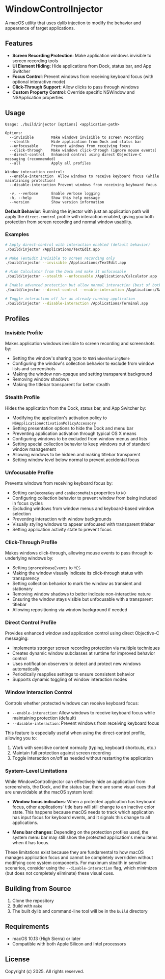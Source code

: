 # WindowControlInjector

A macOS utility that uses dylib injection to modify the behavior and appearance of target applications.

## Features

- **Screen Recording Protection**: Make application windows invisible to screen recording tools
- **UI Element Hiding**: Hide applications from Dock, status bar, and App Switcher
- **Focus Control**: Prevent windows from receiving keyboard focus (with optional interactive mode)
- **Click-Through Support**: Allow clicks to pass through windows
- **Custom Property Control**: Override specific NSWindow and NSApplication properties

## Usage

```
Usage: ./build/injector [options] <application-path>

Options:
  --invisible        Make windows invisible to screen recording
  --stealth          Hide application from Dock and status bar
  --unfocusable      Prevent windows from receiving focus
  --click-through    Make windows click-through (ignore mouse events)
  --direct-control   Enhanced control using direct Objective-C messaging (recommended)
  --all              Apply all profiles

Window interaction control:
  --enable-interaction  Allow windows to receive keyboard focus (while maintaining protection)
  --disable-interaction Prevent windows from receiving keyboard focus

  -v, --verbose      Enable verbose logging
  -h, --help         Show this help message
  --version          Show version information
```

**Default Behavior**: Running the injector with just an application path will apply the `direct-control` profile with interaction enabled, giving you both protection from screen recording and normal window usability.

### Examples

```bash
# Apply direct-control with interaction enabled (default behavior)
./build/injector /Applications/TextEdit.app

# Make TextEdit invisible to screen recording only
./build/injector --invisible /Applications/TextEdit.app

# Hide Calculator from the Dock and make it unfocusable
./build/injector --stealth --unfocusable /Applications/Calculator.app

# Enable advanced protection but allow normal interaction (best of both worlds)
./build/injector --direct-control --enable-interaction /Applications/Safari.app

# Toggle interaction off for an already-running application
./build/injector --disable-interaction /Applications/Terminal.app
```

## Profiles

### Invisible Profile

Makes application windows invisible to screen recording and screenshots by:
- Setting the window's sharing type to `NSWindowSharingNone`
- Configuring the window's collection behavior to exclude from window lists and screenshots
- Making the window non-opaque and setting transparent background
- Removing window shadows
- Making the titlebar transparent for better stealth

### Stealth Profile

Hides the application from the Dock, status bar, and App Switcher by:
- Modifying the application's activation policy to `NSApplicationActivationPolicyAccessory`
- Setting presentation options to hide the Dock and menu bar
- Preventing application activation through typical OS X means
- Configuring windows to be excluded from window menus and lists
- Setting special collection behavior to keep windows out of standard window management
- Allowing windows to be hidden and making titlebar transparent
- Setting window level below normal to prevent accidental focus

### Unfocusable Profile

Prevents windows from receiving keyboard focus by:
- Setting `canBecomeKey` and `canBecomeMain` properties to `NO`
- Configuring collection behavior to prevent window from being included in focus cycles
- Excluding windows from window menus and keyboard-based window selection
- Preventing interaction with window backgrounds
- Visually styling windows to appear unfocused with transparent titlebar
- Setting application activity state to prevent focus

### Click-Through Profile

Makes windows click-through, allowing mouse events to pass through to underlying windows by:
- Setting `ignoresMouseEvents` to `YES`
- Making the window visually indicate its click-through status with transparency
- Setting collection behavior to mark the window as transient and stationary
- Removing window shadows to better indicate non-interactive nature
- Ensuring the window stays visible but unfocusable with a transparent titlebar
- Allowing repositioning via window background if needed

### Direct Control Profile

Provides enhanced window and application control using direct Objective-C messaging:
- Implements stronger screen recording protection via multiple techniques
- Creates dynamic window subclasses at runtime for improved behavior control
- Uses notification observers to detect and protect new windows automatically
- Periodically reapplies settings to ensure consistent behavior
- Supports dynamic toggling of window interaction modes

### Window Interaction Control

Controls whether protected windows can receive keyboard focus:
- `--enable-interaction`: Allow windows to receive keyboard focus while maintaining protection (default)
- `--disable-interaction`: Prevent windows from receiving keyboard focus

This feature is especially useful when using the direct-control profile, allowing you to:
1. Work with sensitive content normally (typing, keyboard shortcuts, etc.)
2. Maintain full protection against screen recording
3. Toggle interaction on/off as needed without restarting the application

### System-Level Limitations

While WindowControlInjector can effectively hide an application from screenshots, the Dock, and the status bar, there are some visual cues that are unavoidable at the macOS system level:

- **Window focus indicators**: When a protected application has keyboard focus, other applications' title bars will still change to an inactive color state. This happens because macOS needs to track which application has input focus for keyboard events, and it signals this change to all applications.

- **Menu bar changes**: Depending on the protection profiles used, the system menu bar may still show the protected application's menu items when it has focus.

These limitations exist because they are fundamental to how macOS manages application focus and cannot be completely overridden without modifying core system components. For maximum stealth in sensitive scenarios, consider using the `--disable-interaction` flag, which minimizes (but does not completely eliminate) these visual cues.

## Building from Source

1. Clone the repository
2. Build with `make`
3. The built dylib and command-line tool will be in the `build` directory

## Requirements

- macOS 10.13 (High Sierra) or later
- Compatible with both Apple Silicon and Intel processors

## License

Copyright (c) 2025. All rights reserved.
